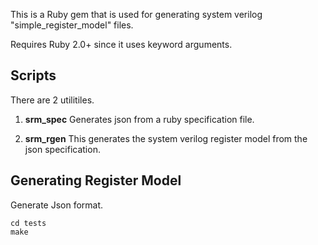 This is a Ruby gem that is used for generating system verilog "simple_register_model" files.

Requires Ruby 2.0+ since it uses keyword arguments.

## Scripts
There are 2 utilitiles. 
1. **srm_spec** 
Generates json from a ruby specification file.  

2. **srm_rgen**
This generates the system verilog register model from the json specification.  

## Generating Register Model

Generate Json format.
```
cd tests
make
```
